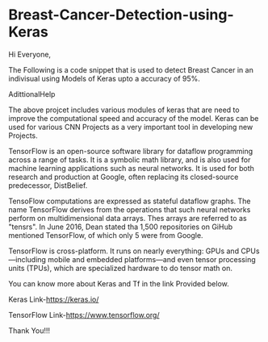 # Breast-Cancer-Detection-using-Keras

Hi Everyone,

The Following is a code snippet that is used to detect Breast Cancer in an indivisual using Models of Keras upto a accuracy of 95%.

AdittionalHelp

The above projcet includes various modules of keras that are need to improve the computational speed and accuracy of the model.
Keras can be used for various CNN Projects as a very important tool in developing new Projects.

TensorFlow is an open-source software library for dataflow programming across a range of tasks. It is a symbolic math library, and is also used for machine learning applications such as neural networks. It is used for both research and production at Google, often replacing its closed-source predecessor, DistBelief.

TensoFlow computations are expressed as stateful dataflow graphs. The name TensorFlow derives from the operations that such neural networks perform on multidimensional data arrays. Thes arrays are referred to as "tensrs". In June 2016, Dean stated tha 1,500 repositories on GiHub mentioned TensorFlow, of which only 5 were from Google.

TensorFlow is cross-platform. It runs on nearly everything: GPUs and CPUs—including mobile and embedded platforms—and even tensor processing units (TPUs), which are specialized hardware to do tensor math on.


You can know more about Keras and Tf in the link Provided below.

Keras Link-https://keras.io/

TensorFlow Link-https://www.tensorflow.org/

Thank You!!!

